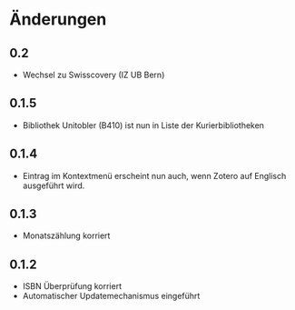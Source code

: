 # Änderungen

## 0.2
- Wechsel zu Swisscovery (IZ UB Bern)

## 0.1.5

- Bibliothek Unitobler (B410) ist nun in Liste der Kurierbibliotheken

## 0.1.4

- Eintrag im Kontextmenü erscheint nun auch, wenn Zotero auf Englisch ausgeführt wird.


## 0.1.3

- Monatszählung korriert

## 0.1.2
- ISBN Überprüfung korriert
- Automatischer Updatemechanismus eingeführt
